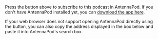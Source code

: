 Press the button above to subscribe to this podcast in AntennaPod. If you don't have AntennaPod installed yet, you can [download the app here](/download).

If your web browser does not support opening AntennaPod directly using the button, you can also copy the address displayed in the box below and paste it into AntennaPod's search box.
